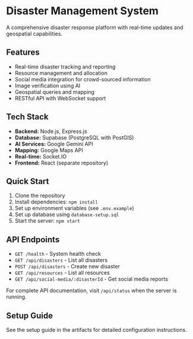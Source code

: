 # Disaster Management System

A comprehensive disaster response platform with real-time updates and geospatial capabilities.

## Features

- Real-time disaster tracking and reporting
- Resource management and allocation
- Social media integration for crowd-sourced information
- Image verification using AI
- Geospatial queries and mapping
- RESTful API with WebSocket support

## Tech Stack

- **Backend:** Node.js, Express.js
- **Database:** Supabase (PostgreSQL with PostGIS)
- **AI Services:** Google Gemini API
- **Mapping:** Google Maps API
- **Real-time:** Socket.IO
- **Frontend:** React (separate repository)

## Quick Start

1. Clone the repository
2. Install dependencies: `npm install`
3. Set up environment variables (see `.env.example`)
4. Set up database using `database-setup.sql`
5. Start the server: `npm start`

## API Endpoints

- `GET /health` - System health check
- `GET /api/disasters` - List all disasters
- `POST /api/disasters` - Create new disaster
- `GET /api/resources` - List all resources
- `GET /api/social-media/:disasterId` - Get social media reports

For complete API documentation, visit `/api/status` when the server is running.

## Setup Guide

See the setup guide in the artifacts for detailed configuration instructions.